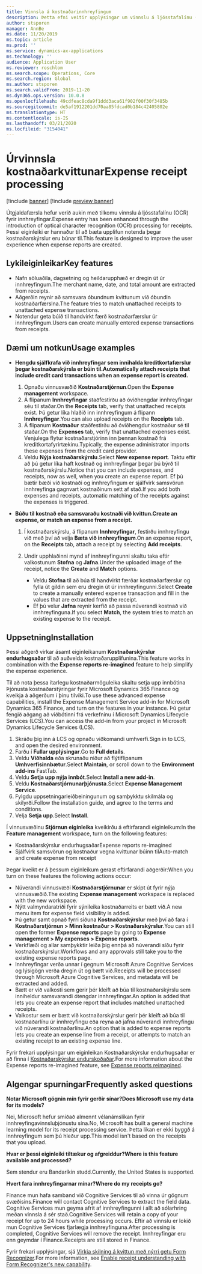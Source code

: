 ```yaml
---
title: Vinnsla á kostnaðarinnhreyfingum
description: Þetta efni veitir upplýsingar um vinnslu á ljósstafalínu (OCR) fyrir innhreyfingar. Þessi eiginleiki er hannaður til að bæta upplifun notenda þegar kostnaðarskýrslur eru búnar til í Microsoft Dynamics 365 Finance.
author: stsporen
manager: AnnBe
ms.date: 11/20/2019
ms.topic: article
ms.prod: ''
ms.service: dynamics-ax-applications
ms.technology: ''
audience: Application User
ms.reviewer: roschlom
ms.search.scope: Operations, Core
ms.search.region: Global
ms.author: stsporen
ms.search.validFrom: 2019-11-20
ms.dyn365.ops.version: 10.0.8
ms.openlocfilehash: 49cdfeac8cda9f1ddd3aca61f902f00f30f3485b
ms.sourcegitcommit: de5af1912201dd70aa85fdcad0b184c42405802e
ms.translationtype: HT
ms.contentlocale: is-IS
ms.lasthandoff: 03/21/2020
ms.locfileid: "3154041"
---
```

# <a name="expense-receipt-processing"></a><span data-ttu-id="691bd-104">Úrvinnsla kostnaðarkvittunar</span><span class="sxs-lookup"><span data-stu-id="691bd-104">Expense receipt processing</span></span>

[!include [banner](../includes/banner.md)]
[!include [preview banner](../includes/preview-banner.md)]


<span data-ttu-id="691bd-105">Útgjaldafærsla hefur verið aukin með tilkomu vinnslu á ljósstafalínu (OCR) fyrir innhreyfingar.</span><span class="sxs-lookup"><span data-stu-id="691bd-105">Expense entry has been enhanced through the introduction of optical character recognition (OCR) processing for receipts.</span></span> <span data-ttu-id="691bd-106">Þessi eiginleiki er hannaður til að bæta upplifun notenda þegar kostnaðarskýrslur eru búnar til.</span><span class="sxs-lookup"><span data-stu-id="691bd-106">This feature is designed to improve the user experience when expense reports are created.</span></span>

## <a name="key-features"></a><span data-ttu-id="691bd-107">Lykileiginleikar</span><span class="sxs-lookup"><span data-stu-id="691bd-107">Key features</span></span>

- <span data-ttu-id="691bd-108">Nafn söluaðila, dagsetning og heildarupphæð er dregin út úr innhreyfingum.</span><span class="sxs-lookup"><span data-stu-id="691bd-108">The merchant name, date, and total amount are extracted from receipts.</span></span>
- <span data-ttu-id="691bd-109">Aðgerðin reynir að samsvara óbundnum kvittunum við óbundin kostnaðarfærslna.</span><span class="sxs-lookup"><span data-stu-id="691bd-109">The feature tries to match unattached receipts to unattached expense transactions.</span></span>
- <span data-ttu-id="691bd-110">Notendur geta búið til handvirkt færð kostnaðarfærslur úr innhreyfingum.</span><span class="sxs-lookup"><span data-stu-id="691bd-110">Users can create manually entered expense transactions from receipts.</span></span>

## <a name="usage-examples"></a><span data-ttu-id="691bd-111">Dæmi um notkun</span><span class="sxs-lookup"><span data-stu-id="691bd-111">Usage examples</span></span>

- <span data-ttu-id="691bd-112">**Hengdu sjálfkrafa við innhreyfingar sem innihalda kreditkortafærslur þegar kostnaðarskýrsla er búin til.**</span><span class="sxs-lookup"><span data-stu-id="691bd-112">**Automatically attach receipts that include credit card transactions when an expense report is created.**</span></span>

    1. <span data-ttu-id="691bd-113">Opnaðu vinnusvæðið **Kostnaðarstjórnun**.</span><span class="sxs-lookup"><span data-stu-id="691bd-113">Open the **Expense management** workspace.</span></span>
    2. <span data-ttu-id="691bd-114">Á flipanum **Innhreyfingar** staðfestirðu að óviðhengdar innhreyfingar séu til staðar.</span><span class="sxs-lookup"><span data-stu-id="691bd-114">On the **Receipts** tab, verify that unattached receipts exist.</span></span> <span data-ttu-id="691bd-115">Þú getur líka hlaðið inn innhreyfingum á flipann **Innhreyfingar**.</span><span class="sxs-lookup"><span data-stu-id="691bd-115">You can also upload receipts on the **Receipts** tab.</span></span>
    3. <span data-ttu-id="691bd-116">Á flipanum **Kostnaður** staðfestirðu að óviðhengdur kostnaður sé til staðar.</span><span class="sxs-lookup"><span data-stu-id="691bd-116">On the **Expenses** tab, verify that unattached expenses exist.</span></span> <span data-ttu-id="691bd-117">Venjulega flytur kostnaðarstjórinn inn þennan kostnað frá kreditkortafyrirtækinu.</span><span class="sxs-lookup"><span data-stu-id="691bd-117">Typically, the expense administrator imports these expenses from the credit card provider.</span></span>
    4. <span data-ttu-id="691bd-118">Veldu **Nýja kostnaðarskýrslu**.</span><span class="sxs-lookup"><span data-stu-id="691bd-118">Select **New expense report**.</span></span> <span data-ttu-id="691bd-119">Taktu eftir að þú getur líka haft kostnað og innhreyfingar þegar þú býrð til kostnaðarskýrslu.</span><span class="sxs-lookup"><span data-stu-id="691bd-119">Notice that you can include expenses, and receipts, now as well, when you create an expense report.</span></span> <span data-ttu-id="691bd-120">Ef þú bætir bæði við kostnaði og innhreyfingum er sjálfvirk samsvörun innhreyfinga gagnvart kostnaðinum sett af stað.</span><span class="sxs-lookup"><span data-stu-id="691bd-120">If you add both expenses and receipts, automatic matching of the receipts against the expenses is triggered.</span></span>

- <span data-ttu-id="691bd-121">**Búðu til kostnað eða samsvaraðu kostnaði við kvittun.**</span><span class="sxs-lookup"><span data-stu-id="691bd-121">**Create an expense, or match an expense from a receipt.**</span></span>

    1. <span data-ttu-id="691bd-122">Í kostnaðarskýrslu, á flipanum **Innhreyfingar**, festirðu innhreyfingu við með því að velja **Bæta við innhreyfingum**.</span><span class="sxs-lookup"><span data-stu-id="691bd-122">On an expense report, on the **Receipts** tab, attach a receipt by selecting **Add receipts**.</span></span>
    2. <span data-ttu-id="691bd-123">Undir upphlaðinni mynd af innhreyfingunni skaltu taka eftir valkostunum **Stofna** og **Jafna**.</span><span class="sxs-lookup"><span data-stu-id="691bd-123">Under the uploaded image of the receipt, notice the **Create** and **Match** options.</span></span>

        - <span data-ttu-id="691bd-124">Veldu **Stofna** til að búa til handvirkt færðar kostnaðarfærslur og fylla út gildin sem eru dregin út úr innhreyfingunni.</span><span class="sxs-lookup"><span data-stu-id="691bd-124">Select **Create** to create a manually entered expense transaction and fill in the values that are extracted from the receipt.</span></span>
        - <span data-ttu-id="691bd-125">Ef þú velur **Jafna** reynir kerfið að passa núverandi kostnað við innhreyfinguna.</span><span class="sxs-lookup"><span data-stu-id="691bd-125">If you select **Match**, the system tries to match an existing expense to the receipt.</span></span>

## <a name="installation"></a><span data-ttu-id="691bd-126">Uppsetning</span><span class="sxs-lookup"><span data-stu-id="691bd-126">Installation</span></span>

<span data-ttu-id="691bd-127">Þessi aðgerð virkar ásamt eiginleikanum **Kostnaðarskýrslur endurhugsaðar** til að auðvelda kostnaðarupplifunina.</span><span class="sxs-lookup"><span data-stu-id="691bd-127">This feature works in combination with the **Expense reports re-imagined** feature to help simplify the expense experience.</span></span>

<span data-ttu-id="691bd-128">Til að nota þessa ítarlegu kostnaðarmöguleika skaltu setja upp innbótina Þjónusta kostnaðarstýringar fyrir Microsoft Dynamics 365 Finance og kveikja á aðgerðum í þínu tilviki.</span><span class="sxs-lookup"><span data-stu-id="691bd-128">To use these advanced expense capabilities, install the Expense Management Service add-in for Microsoft Dynamics 365 Finance, and turn on the features in your instance.</span></span> <span data-ttu-id="691bd-129">Þú getur fengið aðgang að viðbótinni frá verkefninu í Microsoft Dynamics Lifecycle Services (LCS).</span><span class="sxs-lookup"><span data-stu-id="691bd-129">You can access the add-in from your project in Microsoft Dynamics Lifecycle Services (LCS).</span></span>

1. <span data-ttu-id="691bd-130">Skráðu þig inn á LCS og opnaðu viðkomandi umhverfi.</span><span class="sxs-lookup"><span data-stu-id="691bd-130">Sign in to LCS, and open the desired environment.</span></span>
2. <span data-ttu-id="691bd-131">Farðu í **Fullar upplýsingar**.</span><span class="sxs-lookup"><span data-stu-id="691bd-131">Go to **Full details**.</span></span>
3. <span data-ttu-id="691bd-132">Veldu **Viðhalda** eða skrunaðu niður að flýtiflipanum **Umhverfisinnbætur**.</span><span class="sxs-lookup"><span data-stu-id="691bd-132">Select **Maintain**, or scroll down to the **Environment add-ins** FastTab.</span></span>
4. <span data-ttu-id="691bd-133">Veldu **Setja upp nýja innbót**.</span><span class="sxs-lookup"><span data-stu-id="691bd-133">Select **Install a new add-in**.</span></span>
5. <span data-ttu-id="691bd-134">Veldu **Kostnaðarstjórnunarþjónusta**.</span><span class="sxs-lookup"><span data-stu-id="691bd-134">Select **Expense Management Service**.</span></span>
6. <span data-ttu-id="691bd-135">Fylgdu uppsetningarleiðbeiningunum og samþykktu skilmála og skilyrði.</span><span class="sxs-lookup"><span data-stu-id="691bd-135">Follow the installation guide, and agree to the terms and conditions.</span></span>
7. <span data-ttu-id="691bd-136">Velja **Setja upp**.</span><span class="sxs-lookup"><span data-stu-id="691bd-136">Select **Install**.</span></span>

<span data-ttu-id="691bd-137">Í vinnusvæðinu **Stjórnun eiginleika** kveikirðu á eftirfarandi eiginleikum:</span><span class="sxs-lookup"><span data-stu-id="691bd-137">In the **Feature management** workspace, turn on the following features:</span></span>

- <span data-ttu-id="691bd-138">Kostnaðarskýrslur endurhugsaðar</span><span class="sxs-lookup"><span data-stu-id="691bd-138">Expense reports re-imagined</span></span>
- <span data-ttu-id="691bd-139">Sjálfvirk samsvörun og kostnaður vegna kvittunar búinn til</span><span class="sxs-lookup"><span data-stu-id="691bd-139">Auto-match and create expense from receipt</span></span>

<span data-ttu-id="691bd-140">Þegar kveikt er á þessum eiginleikum gerast eftirfarandi aðgerðir:</span><span class="sxs-lookup"><span data-stu-id="691bd-140">When you turn on these features the following actions occur:</span></span>

- <span data-ttu-id="691bd-141">Núverandi vinnusvæði **Kostnaðarstjórnunar** er skipt út fyrir nýja vinnusvæðið.</span><span class="sxs-lookup"><span data-stu-id="691bd-141">The existing **Expense management** workspace is replaced with the new workspace.</span></span>
- <span data-ttu-id="691bd-142">Nýtt valmyndaratriði fyrir sýnileika kostnaðarreits er bætt við.</span><span class="sxs-lookup"><span data-stu-id="691bd-142">A new menu item for expense field visibility is added.</span></span>
- <span data-ttu-id="691bd-143">Þú getur samt opnað fyrri síðuna **Kostnaðarskýrslur** með því að fara í **Kostnaðarstjórnun > Minn kostnaður > Kostnaðarskýrslur**.</span><span class="sxs-lookup"><span data-stu-id="691bd-143">You can still open the former **Expense reports** page by going to **Expense management > My expenses > Expense reports**.</span></span>
- <span data-ttu-id="691bd-144">Verkflæði og allar samþykktir leiða þig ennþá að núverandi síðu fyrir kostnaðarskýrslur.</span><span class="sxs-lookup"><span data-stu-id="691bd-144">Workflows and any approvals still take you to the existing expense reports page.</span></span>
- <span data-ttu-id="691bd-145">Innhreyfingar verða unnar í gegnum Microsoft Azure Cognitive Services og lýsigögn verða dregin út og bætt við.</span><span class="sxs-lookup"><span data-stu-id="691bd-145">Receipts will be processed through Microsoft Azure Cognitive Services, and metadata will be extracted and added.</span></span>
- <span data-ttu-id="691bd-146">Bætt er við valkosti sem gerir þér kleift að búa til kostnaðarskýrslu sem inniheldur samsvarandi ótengdar innhreyfingar.</span><span class="sxs-lookup"><span data-stu-id="691bd-146">An option is added that lets you create an expense report that includes matched unattached receipts.</span></span>
- <span data-ttu-id="691bd-147">Valkostur sem er bætt við kostnaðarskýrslur gerir þér kleift að búa til kostnaðarlínu úr innhreyfingu eða reyna að jafna núverandi innhreyfingu við núverandi kostnaðarlínu.</span><span class="sxs-lookup"><span data-stu-id="691bd-147">An option that is added to expense reports lets you create an expense line from a receipt, or attempts to match an existing receipt to an existing expense line.</span></span>

<span data-ttu-id="691bd-148">Fyrir frekari upplýsingar um eiginleikan Kostnaðarskýrslur endurhugsaðar er að finna í [Kostnaðarskýrslur endurskoðaðar](ExpenseWorkspaceNew.md).</span><span class="sxs-lookup"><span data-stu-id="691bd-148">For more information about the Expense reports re-imagined feature, see [Expense reports reimagined](ExpenseWorkspaceNew.md).</span></span>

## <a name="frequently-asked-questions"></a><span data-ttu-id="691bd-149">Algengar spurningar</span><span class="sxs-lookup"><span data-stu-id="691bd-149">Frequently asked questions</span></span>

<span data-ttu-id="691bd-150">**Notar Microsoft gögnin mín fyrir gerðir sínar?**</span><span class="sxs-lookup"><span data-stu-id="691bd-150">**Does Microsoft use my data for its models?**</span></span>

<span data-ttu-id="691bd-151">Nei, Microsoft hefur smíðað almennt vélanámslíkan fyrir innhreyfingavinnsluþjónustu sína.</span><span class="sxs-lookup"><span data-stu-id="691bd-151">No, Microsoft has built a general machine learning model for its receipt processing service.</span></span> <span data-ttu-id="691bd-152">Þetta líkan er ekki byggð á innhreyfingum sem þú hleður upp.</span><span class="sxs-lookup"><span data-stu-id="691bd-152">This model isn't based on the receipts that you upload.</span></span>

<span data-ttu-id="691bd-153">**Hvar er þessi eiginleiki tiltækur og afgreiddur?**</span><span class="sxs-lookup"><span data-stu-id="691bd-153">**Where is this feature available and processed?**</span></span>

<span data-ttu-id="691bd-154">Sem stendur eru Bandaríkin studd.</span><span class="sxs-lookup"><span data-stu-id="691bd-154">Currently, the United States is supported.</span></span>

<span data-ttu-id="691bd-155">**Hvert fara innhreyfingarnar mínar?**</span><span class="sxs-lookup"><span data-stu-id="691bd-155">**Where do my receipts go?**</span></span>

<span data-ttu-id="691bd-156">Finance mun hafa samband við Cognitive Services til að vinna úr gögnum svæðisins.</span><span class="sxs-lookup"><span data-stu-id="691bd-156">Finance will contact Cognitive Services to extract the field data.</span></span> <span data-ttu-id="691bd-157">Cognitive Services mun geyma afrit af innhreyfingunni í allt að sólarhring meðan vinnsla á sér stað.</span><span class="sxs-lookup"><span data-stu-id="691bd-157">Cognitive Services will retain a copy of your receipt for up to 24 hours while processing occurs.</span></span> <span data-ttu-id="691bd-158">Eftir að vinnslu er lokið mun Cognitive Services fjarlægja innhreyfinguna.</span><span class="sxs-lookup"><span data-stu-id="691bd-158">After processing is completed, Cognitive Services will remove the receipt.</span></span> <span data-ttu-id="691bd-159">Innhreyfingar eru enn geymdar í Finance.</span><span class="sxs-lookup"><span data-stu-id="691bd-159">Receipts are still stored in Finance.</span></span>

<span data-ttu-id="691bd-160">Fyrir frekari upplýsingar, sjá [Virkja skilning á kvittun með nýrri getu Form Recognizer](https://azure.microsoft.com/blog/enable-receipt-understanding-with-form-recognizer-s-new-capability/).</span><span class="sxs-lookup"><span data-stu-id="691bd-160">For more information, see [Enable receipt understanding with Form Recognizer's new capability](https://azure.microsoft.com/blog/enable-receipt-understanding-with-form-recognizer-s-new-capability/).</span></span>
